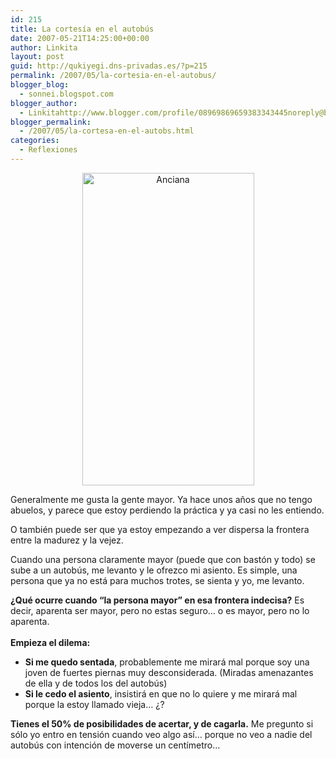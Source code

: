 ```yaml
---
id: 215
title: La cortesía en el autobús
date: 2007-05-21T14:25:00+00:00
author: Linkita
layout: post
guid: http://qukiyegi.dns-privadas.es/?p=215
permalink: /2007/05/la-cortesia-en-el-autobus/
blogger_blog:
  - sonnei.blogspot.com
blogger_author:
  - Linkitahttp://www.blogger.com/profile/08969869659383343445noreply@blogger.com
blogger_permalink:
  - /2007/05/la-cortesa-en-el-autobs.html
categories:
  - Reflexiones
---
```

<div style="text-align: center;">
  <a href="http://www.flickr.com/photos/linkita/506548985/" title="Estos jóvenes... estáis echados a perder, en mis tiempos esto no pasaba..."><img src="http://farm1.static.flickr.com/229/506548985_bdeb003565.jpg" alt="Anciana" height="500" width="275" /></a>
</div>

Generalmente me gusta la gente mayor. Ya hace unos años que no tengo abuelos, y parece que estoy perdiendo la práctica y ya casi no les entiendo.

O también puede ser que ya estoy empezando a ver dispersa la frontera entre la madurez y la vejez.

Cuando una persona claramente mayor (puede que con bastón y todo) se sube a un autobús, me levanto y le ofrezco mi asiento. Es simple, una persona que ya no está para muchos trotes, se sienta y yo, me levanto.

<span style="font-weight: bold;">¿Qué ocurre cuando &#8220;la persona mayor&#8221; en esa frontera indecisa?</span> Es decir, aparenta ser mayor, pero no estas seguro&#8230; o es mayor, pero no lo aparenta.  
<span style="font-weight: bold;"><br />Empieza el dilema: </span> 

  * <span style="font-weight: bold;">Si me quedo sentada</span>, probablemente me mirará mal porque soy una joven de fuertes piernas muy desconsiderada. (Miradas amenazantes de ella y de todos los del autobús)
  * <span style="font-weight: bold;">Si le cedo el asiento</span>, insistirá en que no lo quiere y me mirará mal porque la estoy llamado vieja&#8230; ¿?

<span style="font-weight: bold;">Tienes el 50% de posibilidades de acertar, y de cagarla.</span> Me pregunto si sólo yo entro en tensión cuando veo algo así&#8230; porque no veo a nadie del autobús con intención de moverse un centímetro&#8230;